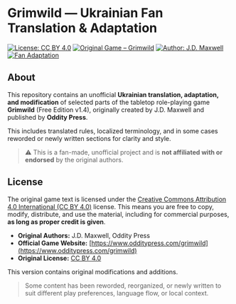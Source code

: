 # Grimwild — Ukrainian Fan Translation & Adaptation

[![License: CC BY 4.0](https://img.shields.io/badge/License-CC%20BY%204.0-lightgrey.svg)](https://creativecommons.org/licenses/by/4.0/)
[![Original Game – Grimwild](https://img.shields.io/badge/Original%20Game-Grimwild-blueviolet)](https://www.odditypress.com/grimwild)
[![Author: J.D. Maxwell](https://img.shields.io/badge/Author-J.D.%20Maxwell-orange)](https://www.odditypress.com)
[![Fan Adaptation](https://img.shields.io/badge/Edition-Fan%20Adaptation-brightgreen)](https://github.com/ivanbiletskyi)

## About

This repository contains an unofficial **Ukrainian translation, adaptation, and modification** of selected parts of the tabletop role-playing game **Grimwild** (Free Edition v1.4), originally created by J.D. Maxwell and published by **Oddity Press**.
  
This includes translated rules, localized terminology, and in some cases reworded or newly written sections for clarity and style.

> ⚠️ This is a fan-made, unofficial project and is **not affiliated with or endorsed** by the original authors.

## License

The original game text is licensed under the [Creative Commons Attribution 4.0 International (CC BY 4.0)](https://creativecommons.org/licenses/by/4.0/) license. This means you are free to copy, modify, distribute, and use the material, including for commercial purposes, **as long as proper credit is given**.

- **Original Authors:** J.D. Maxwell, Oddity Press  
- **Official Game Website:** [https://www.odditypress.com/grimwild](https://www.odditypress.com/grimwild)  
- **Original License:** [CC BY 4.0](https://www.odditypress.com/licensing)

This version contains original modifications and additions.

> Some content has been reworded, reorganized, or newly written to suit different play preferences, language flow, or local context.

